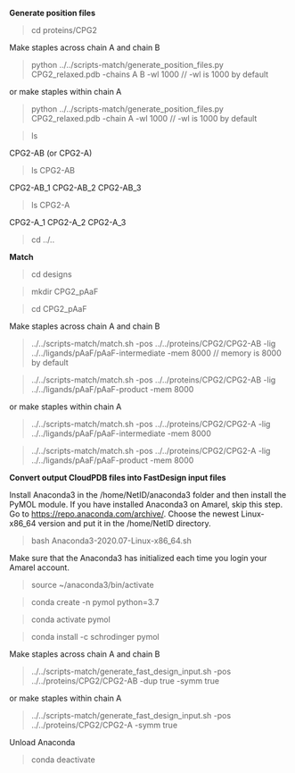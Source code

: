 **Generate position files**
> cd proteins/CPG2

Make staples across chain A and chain B
> python ../../scripts-match/generate_position_files.py CPG2_relaxed.pdb -chains A B -wl 1000 // -wl is 1000 by default

or make staples within chain A
> python ../../scripts-match/generate_position_files.py CPG2_relaxed.pdb -chain A -wl 1000 // -wl is 1000 by default

> ls

CPG2-AB (or CPG2-A)
> ls CPG2-AB

CPG2-AB_1 CPG2-AB_2 CPG2-AB_3
> ls CPG2-A

CPG2-A_1 CPG2-A_2 CPG2-A_3
> cd ../..

**Match**
> cd designs

> mkdir CPG2_pAaF

> cd CPG2_pAaF

Make staples across chain A and chain B
> ../../scripts-match/match.sh -pos ../../proteins/CPG2/CPG2-AB -lig ../../ligands/pAaF/pAaF-intermediate -mem 8000 // memory is 8000 by default

> ../../scripts-match/match.sh -pos ../../proteins/CPG2/CPG2-AB -lig ../../ligands/pAaF/pAaF-product -mem 8000

or make staples within chain A
> ../../scripts-match/match.sh -pos ../../proteins/CPG2/CPG2-A -lig ../../ligands/pAaF/pAaF-intermediate -mem 8000

> ../../scripts-match/match.sh -pos ../../proteins/CPG2/CPG2-A -lig ../../ligands/pAaF/pAaF-product -mem 8000

**Convert output CloudPDB files into FastDesign input files**

Install Anaconda3 in the /home/NetID/anaconda3 folder and then install the PyMOL module. If you have installed Anaconda3 on Amarel, skip this step.
Go to https://repo.anaconda.com/archive/. Choose the newest Linux-x86_64 version and put it in the /home/NetID directory.
> bash Anaconda3-2020.07-Linux-x86_64.sh

Make sure that the Anaconda3 has initialized each time you login your Amarel account.
> source ~/anaconda3/bin/activate

> conda create -n pymol python=3.7

> conda activate pymol

> conda install -c schrodinger pymol

Make staples across chain A and chain B
> ../../scripts-match/generate_fast_design_input.sh -pos ../../proteins/CPG2/CPG2-AB -dup true -symm true

or make staples within chain A
> ../../scripts-match/generate_fast_design_input.sh -pos ../../proteins/CPG2/CPG2-A -symm true

Unload Anaconda
> conda deactivate

